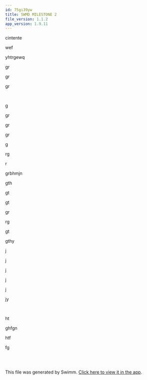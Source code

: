 ```yaml
---
id: 75gi39yw
title: SWMD MILESTONE 2
file_version: 1.1.2
app_version: 1.9.11
---
```


cintente

wef

yhtrgewq

gr

gr

gr

<br/>

g

gr

gr

gr

g

rg

r

grbhmjn

gth

gt

gt

gr

rg

gt

gthy

j

j

j

j

j

jy

<br/>

ht

ghfgn

htf

fg

<br/>

<br/>

This file was generated by Swimm. [Click here to view it in the app](http://localhost:5000/repos/Z2l0aHViJTNBJTNBTm9hUmVwbyUzQSUzQU5vYW96ZXI=/docs/75gi39yw).
